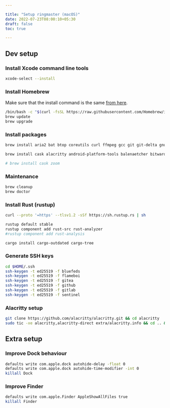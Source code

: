 ```yaml
---

title: "Setup ringmaster (macOS)"
date: 2022-07-23T08:00:10+05:30
draft: false
toc: true

---
```


## Dev setup

### Install Xcode command line tools

```bash
xcode-select --install
```

### Install Homebrew

Make sure that the install command is the same [from here](https://brew.sh/).

```bash
/bin/bash -c "$(curl -fsSL https://raw.githubusercontent.com/Homebrew/install/HEAD/install.sh)"
brew update
brew upgrade
```

### Install packages

```bash
brew install aria2 bat btop coreutils curl ffmpeg gcc git git-delta gnu-sed grep handbrake htop hugo imagemagick iperf iperf3 mpv neovim qemu readline rename ripgrep speedtest-cli tmux tree wakeonlan watch webp wget xz yt-dlp zsh-fast-syntax-highlighting

brew install cask alacritty android-platform-tools balenaetcher bitwarden brave-browser discord firefox homebrew/cask-fonts/font-fira-code homebrew/cask-fonts/font-fira-mono font-overpass-mono google-chrome keepassx keka librewolf macs-fan-control meld obs protonvpn sublime-text telegram tor-browser utm virtualbox virtualbox-extension-pack whatsapp webtorrent

# brew install cask zoom
```

### Maintenance

```bash
brew cleanup
brew doctor
```

### Install Rust (rustup)

```bash
curl --proto '=https' --tlsv1.2 -sSf https://sh.rustup.rs | sh

rustup default stable
rustup component add rust-src rust-analyzer
#rustup component add rust-analysis

cargo install cargo-outdated cargo-tree
```

### Generate SSH keys

```bash
cd $HOME/.ssh
ssh-keygen -t ed25519 -f bluefeds
ssh-keygen -t ed25519 -f flameboi
ssh-keygen -t ed25519 -f gitea
ssh-keygen -t ed25519 -f github
ssh-keygen -t ed25519 -f gitlab
ssh-keygen -t ed25519 -f sentinel
```

### Alacritty setup

```bash
git clone https://github.com/alacritty/alacritty.git && cd alacritty
sudo tic -xe alacritty,alacritty-direct extra/alacritty.info && cd .. && rm -rf alacritty
```


## Extra setup

### Improve Dock behaviour

```bash
defaults write com.apple.dock autohide-delay -float 0
defaults write com.apple.dock autohide-time-modifier -int 0
killall Dock
```

### Improve Finder

```bash
defaults write com.apple.Finder AppleShowAllFiles true
killall Finder
```
